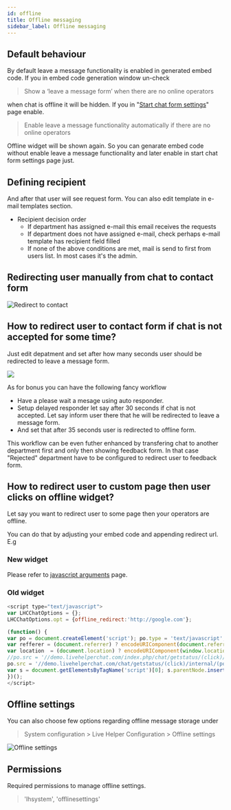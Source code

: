 ```yaml
---
id: offline
title: Offline messaging
sidebar_label: Offline messaging
---
```


## Default behaviour

By default leave a message functionality is enabled in generated embed code. If you in embed code generation window un-check

> Show a ‘leave a message form’ when there are no online operators

when chat is offline it will be hidden. If you in "[Start chat form settings](start-chat-form-settings.md)" page enable.
 
> Enable leave a message functionality automatically if there are no online operators

Offline widget will be shown again. So you can genarate embed code without enable leave a message functionality and later enable in start chat form settings page just.

## Defining recipient
 
And after that user will see request form. You can also edit template in e-mail templates section.

*   Recipient decision order
    *   If department has assigned e-mail this email receives the requests
    *   If department does not have assigned e-mail, check perhaps e-mail template has recipient field filled
    *   If none of the above conditions are met, mail is send to first from users list. In most cases it's the admin.


## Redirecting user manually from chat to contact form

![Redirect to contact](/img/files/redirect-contact.jpg)

## How to redirect user to contact form if chat is not accepted for some time?

Just edit depatment and set after how many seconds user should be redirected to leave a message form.

![](https://livehelperchat.com/var/media/images/redirect.png)

As for bonus you can have the following fancy workflow

*   Have a please wait a mesage using auto responder.
*   Setup delayed responder let say after 30 seconds if chat is not accepted. Let say inform user there that he will be redirected to leave a message form.
*   And set that after 35 seconds user is redirected to offline form.

This workflow can be even futher enhanced by transfering chat to another department first and only then showing feedback form. In that case "Rejected" department have to be configured to redirect user to feedback form.

## How to redirect user to custom page then user clicks on offline widget?

Let say you want to redirect user to some page then your operators are offline.

You can do that by adjusting your embed code and appending redirect url. E.g

### New widget

Please refer to [javascript arguments](javascript-arguments.md) page.

### Old widget

```js
<script type="text/javascript">
var LHCChatOptions = {};
LHCChatOptions.opt = {offline_redirect:'http://google.com'};

(function() {
var po = document.createElement('script'); po.type = 'text/javascript'; po.async = true;
var refferer = (document.referrer) ? encodeURIComponent(document.referrer.substr(document.referrer.indexOf('://')+1)) : '';
var location  = (document.location) ? encodeURIComponent(window.location.href.substring(window.location.protocol.length)) : '';
//po.src = '//demo.livehelperchat.com/index.php/chat/getstatus/(click)/internal/(position)/bottom_right/(hide_offline)/true/(department)/4?r='+refferer+'&l='+location;
po.src = '//demo.livehelperchat.com/chat/getstatus/(click)/internal/(position)/bottom_right/(check_operator_messages)/true/(top)/350/(units)/pixels?r='+refferer+'&l='+location;
var s = document.getElementsByTagName('script')[0]; s.parentNode.insertBefore(po, s);
})();
</script>
```

## Offline settings

You can also choose few options regarding offline message storage under

> System configuration > Live Helper Configuration > Offline settings

![Offline settings](/img/chat/offline-settings.jpg)

## Permissions

Required permissions to manage offline settings.

> 'lhsystem', 'offlinesettings'